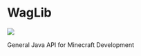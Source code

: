 # WagLib 

[![](https://jitpack.io/v/ItsWagPvP/WagLib.svg)](https://jitpack.io/#ItsWagPvP/WagLib)

General Java API for Minecraft Development
